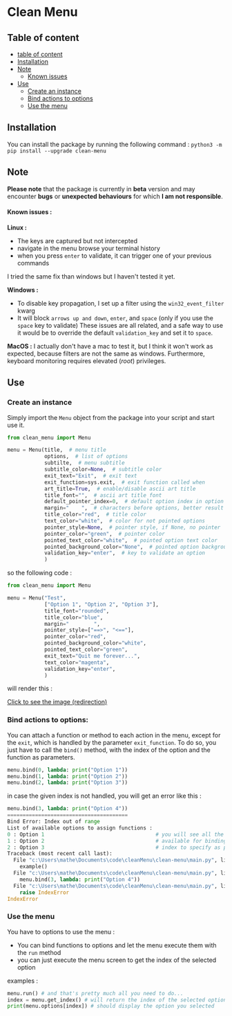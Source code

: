 # Clean Menu

## Table of content
- [table of content](#Table-of-content)
- [Installation](#Installation)
- [Note](#Note)
    - [Known issues](#Known-issues-)
- [Use](#Use)
    - [Create an instance](#Create-an-instance)
    - [Bind actions to options](#Bind-actions-to-options)
    - [Use the menu](#Use-the-menu)

## Installation
You can install the package by running the following command :
```python3 -m pip install --upgrade clean-menu``` 

## Note 
**Please note** that the package is currently in **beta** version and may encounter **bugs** or **unexpected behaviours** for which **I am not responsible**.

#### Known issues : 
**Linux :**
- The keys are captured but not intercepted
- navigate in the menu browse your terminal history
- when you press `enter` to validate, it can trigger one of your previous commands

I tried the same fix than windows but I haven't tested it yet.


**Windows :**
- To disable key propagation, I set up a filter using the `win32_event_filter` kwarg
- It will block `arrows up and down`, `enter`, and `space` (only if you use the `space` key to validate)
These issues are all related, and a safe way to use it would be to override the default `validation_key` and set it to `space`.

**MacOS :**
I actually don't have a mac to test it, but I think it won't work as expected, because filters are not the same as windows. Furthermore, keyboard monitoring requires elevated (*root*) privileges.

## Use 

### Create an instance 
Simply import the `Menu` object from the package into your script and start use it.
```py
from clean_menu import Menu

menu = Menu(title,  # menu title
            options,  # list of options
            subtilte,  # menu subtitle
            subtitle_color=None,  # subtitle color
            exit_text="Exit",  # exit text
            exit_function=sys.exit,  # exit function called when
            art_title=True,  # enable/disable ascii art title
            title_font="",  # ascii art title font
            default_pointer_index=0,  # default option index in option list
            margin="    ",  # characters before options, better result when longer than pointer
            title_color="red",  # title color
            text_color="white",  # color for not pointed options
            pointer_style=None,  # pointer style, if None, no pointer
            pointer_color="green",  # pointer color
            pointed_text_color="white",  # pointed option text color
            pointed_background_color="None",  # pointed option background color
            validation_key="enter",  # key to validate an option
            )
```

so the following code :
```py
from clean_menu import Menu

menu = Menu("Test",
            ["Option 1", "Option 2", "Option 3"],
            title_font="rounded",
            title_color="blue",
            margin="        ",
            pointer_style=["==>", "<=="],
            pointer_color="red",
            pointed_background_color="white",
            pointed_text_color="green",
            exit_text="Quit me forever...",
            text_color="magenta",
            validation_key="enter",
            )
```
will render this :


[Click to see the image (redirection)](http://home.petchou.ovh/test1.png)

### Bind actions to options:
You can attach a function or method to each action in the menu, except for the `exit`, which is  handled by the parameter `exit_function`.
To do so, you just have to call the `bind()` method, with the index of the option and the function as parameters.

```py
menu.bind(0, lambda: print("Option 1"))
menu.bind(1, lambda: print("Option 2"))
menu.bind(2, lambda: print("Option 3"))
```

in case the given index is not handled, you will get an error like this :

```py
menu.bind(3, lambda: print("Option 4"))
=======================================
Bind Error: Index out of range
List of available options to assign functions :
0 : Option 1                                    # you will see all the options
1 : Option 2                                    # available for binding and their
2 : Option 3                                    # index to specify as parameter
Traceback (most recent call last):
  File "c:\Users\mathe\Documents\code\cleanMenu\clean-menu\main.py", line 158, in <module>
    example()
  File "c:\Users\mathe\Documents\code\cleanMenu\clean-menu\main.py", line 152, in example
    menu.bind(3, lambda: print("Option 4"))
  File "c:\Users\mathe\Documents\code\cleanMenu\clean-menu\main.py", line 114, in bind
    raise IndexError
IndexError
```

### Use the menu
You have to options to use the menu :
- You can bind functions to options and let the menu execute them with the  `run` method
- you can just execute the menu screen to get the index of the selected option

examples :

```python
menu.run() # and that's pretty much all you need to do...
index = menu.get_index() # will return the index of the selected option	
print(menu.options[index]) # should display the option you selected
```
